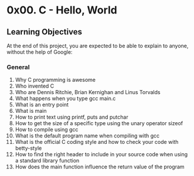 # 0x00. C - Hello, World

## Learning Objectives
At the end of this project, you are expected to be able to explain to anyone, without the help of Google:

### General
1. Why C programming is awesome
2. Who invented C
3. Who are Dennis Ritchie, Brian Kernighan and Linus Torvalds
4. What happens when you type gcc main.c
5. What is an entry point
6. What is main
7. How to print text using printf, puts and putchar
8. How to get the size of a specific type using the unary operator sizeof
9. How to compile using gcc
10. What is the default program name when compiling with gcc
11. What is the official C coding style and how to check your code with betty-style
12. How to find the right header to include in your source code when using a standard library function
13. How does the main function influence the return value of the program
